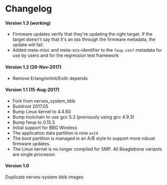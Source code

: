 # Changelog

#### Version 1.3 (working)
* Firmware updates verify that they're updating the right target. If the target
  doesn't say that it's an `bbb` through the firmware metadata, the update will
  fail.
* Added meta-misc and meta-vcs-identifier to the `fwup.conf` metadata for use
  by users and for the regression test framework

#### Version 1.2 (29-Nov-2017)
- Remove Erlang/erlinit/Exilir depends

#### Version 1.1 (15-Aug-2017)
- Fork from nerves_system_bbb
- Buildroot 2017.05
- Bump Linux kernel to 4.4.60
- Bump toolchain to use gcc 5.3 (previously using gcc 4.9.3)
- Bump fwup to 0.15.3
- Initial support for BBG Wireless
- The application data partition is now `ext4`
- The boot partition is managed in an A/B style to support more robust firmware updates.
- The Linux kernel is no longer compiled for SMP. All Beaglebone variants are single processor.

#### Version 1.0
Duplicate nerves-system-bbb images
